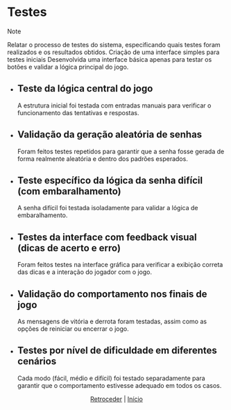 # Testes

>[!NOTE]
> Relatar o processo de testes do sistema, especificando quais testes foram realizados e os resultados obtidos.
>Criação de uma interface simples para testes iniciais
Desenvolvida uma interface básica apenas para testar os botões e validar a lógica principal do jogo.

* ## Teste da lógica central do jogo

  A estrutura inicial foi testada com entradas manuais para verificar o funcionamento das tentativas e respostas.

* ## Validação da geração aleatória de senhas
  
  Foram feitos testes repetidos para garantir que a senha fosse gerada de forma realmente aleatória e dentro dos padrões esperados.

* ## Teste específico da lógica da senha difícil (com embaralhamento)
  
  A senha difícil foi testada isoladamente para validar a lógica de embaralhamento.

* ## Testes da interface com feedback visual (dicas de acerto e erro)
  
  Foram feitos testes na interface gráfica para verificar a exibição correta das dicas e a interação do jogador com o jogo.

* ## Validação do comportamento nos finais de jogo
  
  As mensagens de vitória e derrota foram testadas, assim como as opções de reiniciar ou encerrar o jogo.

* ## Testes por nível de dificuldade em diferentes cenários
  
  Cada modo (fácil, médio e difícil) foi testado separadamente para garantir que o comportamento estivesse adequado em todos os casos.

<div align="center">

[Retroceder](implementacao.md) | [Início](README.md)

</div>
